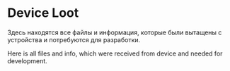 # Device Loot

Здесь находятся все файлы и информация, которые были вытащены с устройства и потребуются для разработки.

Here is all files and info, which were received from device and needed for development.
